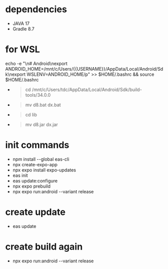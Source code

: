 # dependencies
- JAVA 17
- Gradle 8.7

# for WSL
echo -e "\n# Android\nexport ANDROID_HOME=/mnt/c/Users/{{USERNAME}}/AppData/Local/Android/Sdk\nexport WSLENV=ANDROID_HOME/p" >> $HOME/.bashrc && source $HOME/.bashrc

- >cd /mnt/c/Users/tdc/AppData/Local/Android/Sdk/build-tools/34.0.0
- >mv d8.bat dx.bat
- >cd lib
- >mv d8.jar dx.jar


# init commands
- npm install --global eas-cli
- npx create-expo-app
- npx expo install expo-updates
- eas init
- eas update:configure
- npx expo prebuild
- npx expo run:android --variant release

# create update 
- eas update

# create build again
- npx expo run:android --variant release